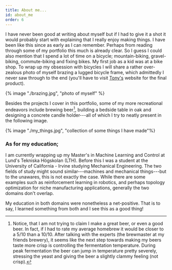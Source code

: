 ```yaml
---
title: About me...
id: about_me
order: 6
---
```


I have never been good at writing about myself but if I had to give it a shot it would probably start with explaining that I really enjoy making things. I have been like this since as early as I can remember. Perhaps from reading through some of my portfolio this much is already clear. So I guess I could also mention that I spend a lot of time on a bicycle; mountain-biking, gravel-biking, commute-biking and fixing bikes. My first job as a kid was at a bike shop. To wrap up my obsession with bicycles I will share a rather over-zealous photo of myself brazing a lugged bicycle frame, which admittedly I never saw through to the end (you'll have to visit [Tony's](https://tonydrabeck.com/) website for the final product).

{% image "./brazing.jpg", "photo of myself" %}

Besides the projects I cover in this portfolio, some of my more recreational endeavors include brewing beer[^beer], building a bedside table in oak and designing a concrete candle holder---all of which I try to neatly present in the following image. 

[^beer]:Notice, that I am not trying to claim I make a great beer, or even a good beer. In fact, if I had to rate my average homebrew it would be closer to a 5/10 than a 10/10. After talking with the experts (the brewmaster at my friends brewery), it seems like the next step towards making my beers taste more crisp is controlling the fermentation temperature. During peak fermentation the beer can jump in temperature pretty severely, stressing the yeast and giving the beer a slightly clammy feeling (not crisp).


{% image "./my_things.jpg", "collection of some things I have made"%}

### As for my education;

I am currently wrapping up my Master's in Machine Learning and Control at Lund's Tekniska Högskolan (LTH). Before this I was a student at the University of California - Irvine studying Mechanical Engineering. The two fields of study might sound similar---machines and mechanical things---but to the unawares, this is not exactly the case. While there are some examples such as reinforcement learning in robotics, and perhaps topology optimization for niche manufacturing applications, generally the two domains don't overlap. 

My education in both domains were nonetheless a net-positive. That is to say, I learned something from both and I see this as a good thing! 

